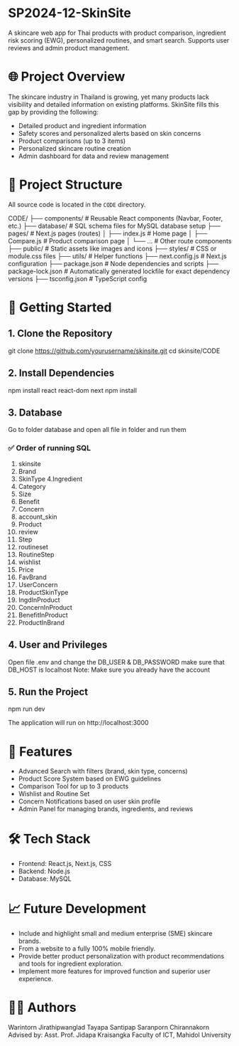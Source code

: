 # SP2024-12-SkinSite
A skincare web app for Thai products with product comparison, ingredient risk scoring (EWG), personalized routines, and smart search. Supports user reviews and admin product management.

# 🌐 Project Overview
The skincare industry in Thailand is growing, yet many products lack visibility and detailed information on existing platforms. SkinSite fills this gap by providing the following:

- Detailed product and ingredient information
- Safety scores and personalized alerts based on skin concerns
- Product comparisons (up to 3 items)
- Personalized skincare routine creation
- Admin dashboard for data and review management

# 📁 Project Structure
All source code is located in the `CODE` directory.

CODE/
├── components/              # Reusable React components (Navbar, Footer, etc.)
├── database/                # SQL schema files for MySQL database setup
├── pages/                   # Next.js pages (routes)
│   ├── index.js             # Home page
│   ├── Compare.js           # Product comparison page
│   └── ...                  # Other route components
├── public/                  # Static assets like images and icons
├── styles/                  # CSS or module.css files
├── utils/                   # Helper functions
├── next.config.js           # Next.js configuration
├── package.json             # Node dependencies and scripts
├── package-lock.json        # Automatically generated lockfile for exact dependency versions
├── tsconfig.json            # TypeScript config 

# 🚀 Getting Started

## 1. Clone the Repository
git clone https://github.com/yourusername/skinsite.git
cd skinsite/CODE

## 2. Install Dependencies
npm install react react-dom next
npm install

## 3. Database
Go to folder database and open all file in folder and run them
### ✅ Order of running SQL
1. skinsite
2. Brand
3. SkinType
4.Ingredient
5. Category
6. Size
7. Benefit
8. Concern
9. account_skin
10. Product
11. review
12. Step
13. routineset
14. RoutineStep
15. wishlist
16. Price
17. FavBrand
18. UserConcern
19. ProductSkinType
20. IngdInProduct
21. ConcernInProduct
22. BenefitInProduct
23. ProductInBrand

## 4. User and Privileges
Open file .env and change the DB_USER & DB_PASSWORD make sure that DB_HOST is localhost
Note: Make sure you already have the account

## 5. Run the Project
npm run dev

The application will run on http://localhost:3000

# 🧪 Features
- Advanced Search with filters (brand, skin type, concerns)
- Product Score System based on EWG guidelines
- Comparison Tool for up to 3 products
- Wishlist and Routine Set
- Concern Notifications based on user skin profile
- Admin Panel for managing brands, ingredients, and reviews

# 🛠 Tech Stack
- Frontend: React.js, Next.js, CSS
- Backend: Node.js 
- Database: MySQL

# 📈 Future Development
- Include and highlight small and medium enterprise (SME) skincare brands.
- From a website to a fully 100% mobile friendly.
- Provide better product personalization with product recommendations and tools for ingredient exploration.
- Implement more features for improved function and superior user experience.

# 👩‍💻 Authors
Warintorn Jirathipwanglad
Tayapa Santipap
Saranporn Chirannakorn
Advised by: Asst. Prof. Jidapa Kraisangka
Faculty of ICT, Mahidol University